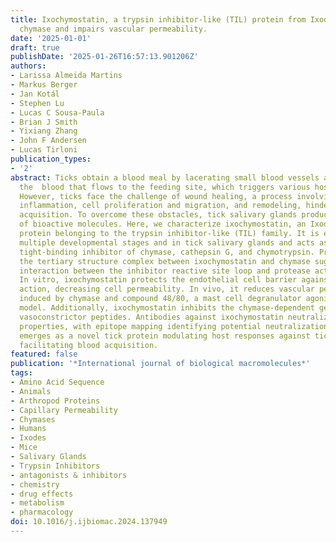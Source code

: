 ```yaml
---
title: Ixochymostatin, a trypsin inhibitor-like (TIL) protein from Ixodes scapularis,  inhibits
  chymase and impairs vascular permeability.
date: '2025-01-01'
draft: true
publishDate: '2025-01-26T16:57:13.901206Z'
authors:
- Larissa Almeida Martins
- Markus Berger
- Jan Kotál
- Stephen Lu
- Lucas C Sousa-Paula
- Brian J Smith
- Yixiang Zhang
- John F Andersen
- Lucas Tirloni
publication_types:
- '2'
abstract: Ticks obtain a blood meal by lacerating small blood vessels and ingesting
  the  blood that flows to the feeding site, which triggers various host responses.
  However, ticks face the challenge of wound healing, a process involving hemostasis,
  inflammation, cell proliferation and migration, and remodeling, hindering blood
  acquisition. To overcome these obstacles, tick salivary glands produce an array
  of bioactive molecules. Here, we characterize ixochymostatin, an Ixodes scapularis
  protein belonging to the trypsin inhibitor-like (TIL) family. It is expressed in
  multiple developmental stages and in tick salivary glands and acts as a slow and
  tight-binding inhibitor of chymase, cathepsin G, and chymotrypsin. Predictions for
  the tertiary structure complex between ixochymostatin and chymase suggest a direct
  interaction between the inhibitor reactive site loop and protease active sites.
  In vitro, ixochymostatin protects the endothelial cell barrier against chymase degrading
  action, decreasing cell permeability. In vivo, it reduces vascular permeability
  induced by chymase and compound 48/80, a mast cell degranulator agonist, in a mouse
  model. Additionally, ixochymostatin inhibits the chymase-dependent generation of
  vasoconstrictor peptides. Antibodies against ixochymostatin neutralize its inhibitory
  properties, with epitope mapping identifying potential neutralization regions. Ixochymostatin
  emerges as a novel tick protein modulating host responses against tick feeding,
  facilitating blood acquisition.
featured: false
publication: '*International journal of biological macromolecules*'
tags:
- Amino Acid Sequence
- Animals
- Arthropod Proteins
- Capillary Permeability
- Chymases
- Humans
- Ixodes
- Mice
- Salivary Glands
- Trypsin Inhibitors
- antagonists & inhibitors
- chemistry
- drug effects
- metabolism
- pharmacology
doi: 10.1016/j.ijbiomac.2024.137949
---
```


